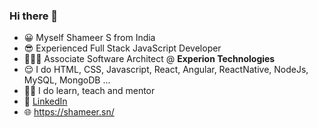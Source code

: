 ### Hi there 👋
- 😀 Myself Shameer S from India
- 😎 Experienced Full Stack JavaScript Developer
- 👨🏻‍💻 Associate Software Architect @ **Experion Technologies**
- 😌 I do HTML, CSS, Javascript, React, Angular, ReactNative, NodeJs, MySQL, MongoDB ...
- 👨‍🏫 I do learn, teach and mentor 
- 📧 [LinkedIn](https://www.linkedin.com/in/shameersn/)
- 🌐 https://shameer.sn/


<!--
**shameersn/shameersn** is a ✨ _special_ ✨ repository because its `README.md` (this file) appears on your GitHub profile.

Here are some ideas to get you started:

- 🔭 I’m currently working on ...
- 🌱 I’m currently learning ...
- 👯 I’m looking to collaborate on ...
- 🤔 I’m looking for help with ...
- 💬 Ask me about ...
- 📫 How to reach me: ...
- 😄 Pronouns: ...
- ⚡ Fun fact: ...
-->
